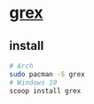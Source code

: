 # [grex](https://github.com/pemistahl/grex)

## install

```sh
# Arch
sudo pacman -S grex
# Windows 10
scoop install grex
```
